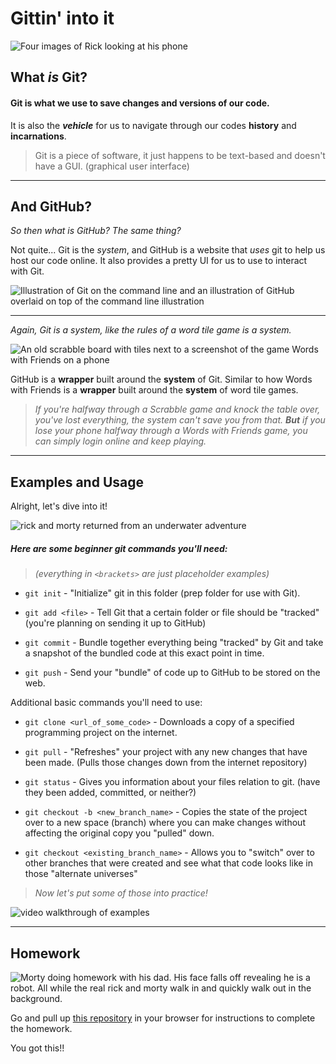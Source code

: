 # Gittin' into it

![Four images of Rick looking at his phone](https://i.redd.it/mretxur3r6031.jpg)

## What _is_ Git? 

#### Git is what we use to save changes and versions of our code. 

It is also the **_vehicle_** for us to navigate through our codes __history__ and __incarnations__.

> Git is a piece of software, it just happens to be text-based and doesn't have a GUI. (graphical user interface)

---

## And GitHub?

_So then what is GitHub? The same thing?_

Not quite... Git is the _system_, and GitHub is a website that _uses_ git to help us host our code online. It also provides a pretty UI for us to use to interact with Git.

![Illustration of Git on the command line and an illustration of GitHub overlaid on top of the command line illustration](https://i.imgur.com/rma6fD1.png)

---

_Again, Git is a system, like the rules of a word tile game is a system._

![An old scrabble board with tiles next to a screenshot of the game Words with Friends on a phone](https://i.imgur.com/WJmnLvg.png)

GitHub is a __wrapper__ built around the __system__ of Git. Similar to how Words with Friends is a __wrapper__ built around the __system__ of word tile games.

> _If you're halfway through a Scrabble game and knock the table over, you've lost everything, the system can't save you from that. __But__ if you lose your phone halfway through a Words with Friends game, you can simply login online and keep playing._

---

## Examples and Usage

Alright, let's dive into it!

![rick and morty returned from an underwater adventure](https://mondrian.mashable.com/uploads%252Fstory%252Fthumbnail%252F56768%252Faffb5be6-2255-47d8-94af-5a682cabc59a.png%252F950x534.png?signature=GgXW8YgT1m8IWKG8ePj8FLahfwA=&source=https%3A%2F%2Fblueprint-api-production.s3.amazonaws.com)

##### Here are some beginner git commands you'll need: 
> _(everything in `<brackets>` are just placeholder examples)_

* `git init` - "Initialize" git in this folder (prep folder for use with Git).

> 

* `git add <file>` - Tell Git that a certain folder or file should be "tracked" (you're planning on sending it up to GitHub)

> 

* `git commit` - Bundle together everything being "tracked" by Git and take a snapshot of the bundled code at this exact point in time. 

> 

* `git push` - Send your "bundle" of code up to GitHub to be stored on the web.

Additional basic commands you'll need to use:

* `git clone <url_of_some_code>` - Downloads a copy of a specified programming project on the internet.

> 

* `git pull` - "Refreshes" your project with any new changes that have been made. (Pulls those changes down from the internet repository)

> 

* `git status` - Gives you information about your files relation to git. (have they been added, committed, or neither?)

>

* `git checkout -b <new_branch_name>` - Copies the state of the project over to a new space (branch) where you can make changes without affecting the original copy you "pulled" down.

> 

* `git checkout <existing_branch_name>` - Allows you to "switch" over to other branches that were created and see what that code looks like in those "alternate universes"

> _Now let's put some of those into practice!_

![video walkthrough of examples]()

---

## Homework

![Morty doing homework with his dad. His face falls off revealing he is a robot. All while the real rick and morty walk in and quickly walk out in the background.](https://media2.giphy.com/media/6o10M16kJLNuw/giphy.gif)

Go and pull up [this repository](https://github.com/developer-delta/dev-delta-jokes) in your browser for instructions to complete the homework.

You got this!!